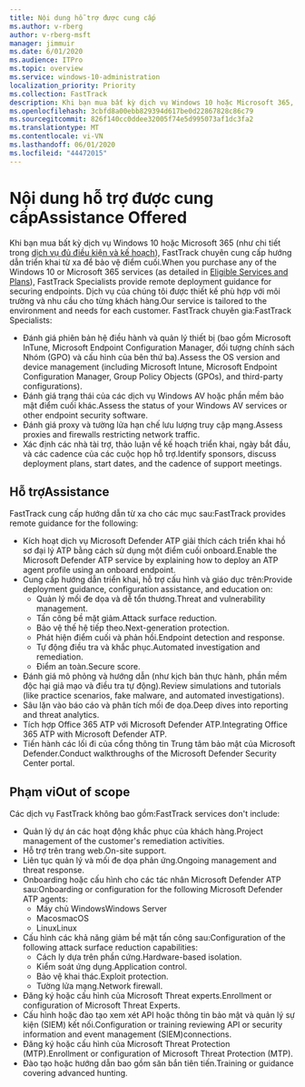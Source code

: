```yaml
---
title: Nội dung hỗ trợ được cung cấp
ms.author: v-rberg
author: v-rberg-msft
manager: jimmuir
ms.date: 6/01/2020
ms.audience: ITPro
ms.topic: overview
ms.service: windows-10-administration
localization_priority: Priority
ms.collection: FastTrack
description: Khi bạn mua bất kỳ dịch vụ Windows 10 hoặc Microsoft 365, FastTrack chuyên gia cung cấp hướng dẫn triển khai từ xa để bảo vệ điểm cuối. Dịch vụ của chúng tôi được thiết kế phù hợp với môi trường và nhu cầu cho từng khách hàng.
ms.openlocfilehash: 3cbfd8a00ebb829394d617be0d22867828c86c79
ms.sourcegitcommit: 826f140cc0ddee32005f74e5d995073af1dc3fa2
ms.translationtype: MT
ms.contentlocale: vi-VN
ms.lasthandoff: 06/01/2020
ms.locfileid: "44472015"
---
```

# <a name="assistance-offered"></a><span data-ttu-id="889d5-104">Nội dung hỗ trợ được cung cấp</span><span class="sxs-lookup"><span data-stu-id="889d5-104">Assistance Offered</span></span>  

<span data-ttu-id="889d5-105">Khi bạn mua bất kỳ dịch vụ Windows 10 hoặc Microsoft 365 (như chi tiết trong [dịch vụ đủ điều kiện và kế hoạch](M365-eligible-services-and-plans.md)), FastTrack chuyên cung cấp hướng dẫn triển khai từ xa để bảo vệ điểm cuối.</span><span class="sxs-lookup"><span data-stu-id="889d5-105">When you purchase any of the Windows 10 or Microsoft 365 services (as detailed in [Eligible Services and Plans](M365-eligible-services-and-plans.md)), FastTrack Specialists provide remote deployment guidance for securing endpoints.</span></span> <span data-ttu-id="889d5-106">Dịch vụ của chúng tôi được thiết kế phù hợp với môi trường và nhu cầu cho từng khách hàng.</span><span class="sxs-lookup"><span data-stu-id="889d5-106">Our service is tailored to the environment and needs for each customer.</span></span> <span data-ttu-id="889d5-107">FastTrack chuyên gia:</span><span class="sxs-lookup"><span data-stu-id="889d5-107">FastTrack Specialists:</span></span>
- <span data-ttu-id="889d5-108">Đánh giá phiên bản hệ điều hành và quản lý thiết bị (bao gồm Microsoft InTune, Microsoft Endpoint Configuration Manager, đối tượng chính sách Nhóm (GPO) và cấu hình của bên thứ ba).</span><span class="sxs-lookup"><span data-stu-id="889d5-108">Assess the OS version and device management (including Microsoft Intune, Microsoft Endpoint Configuration Manager, Group Policy Objects (GPOs), and third-party configurations).</span></span>
- <span data-ttu-id="889d5-109">Đánh giá trạng thái của các dịch vụ Windows AV hoặc phần mềm bảo mật điểm cuối khác.</span><span class="sxs-lookup"><span data-stu-id="889d5-109">Assess the status of your Windows AV services or other endpoint security software.</span></span>
- <span data-ttu-id="889d5-110">Đánh giá proxy và tường lửa hạn chế lưu lượng truy cập mạng.</span><span class="sxs-lookup"><span data-stu-id="889d5-110">Assess proxies and firewalls restricting network traffic.</span></span>
- <span data-ttu-id="889d5-111">Xác định các nhà tài trợ, thảo luận về kế hoạch triển khai, ngày bắt đầu, và các cadence của các cuộc họp hỗ trợ.</span><span class="sxs-lookup"><span data-stu-id="889d5-111">Identify sponsors, discuss deployment plans, start dates, and the cadence of support meetings.</span></span>

## <a name="assistance"></a><span data-ttu-id="889d5-112">Hỗ trợ</span><span class="sxs-lookup"><span data-stu-id="889d5-112">Assistance</span></span>

<span data-ttu-id="889d5-113">FastTrack cung cấp hướng dẫn từ xa cho các mục sau:</span><span class="sxs-lookup"><span data-stu-id="889d5-113">FastTrack provides remote guidance for the following:</span></span>
- <span data-ttu-id="889d5-114">Kích hoạt dịch vụ Microsoft Defender ATP giải thích cách triển khai hồ sơ đại lý ATP bằng cách sử dụng một điểm cuối onboard.</span><span class="sxs-lookup"><span data-stu-id="889d5-114">Enable the Microsoft Defender ATP service by explaining how to deploy an ATP agent profile using an onboard endpoint.</span></span>
- <span data-ttu-id="889d5-115">Cung cấp hướng dẫn triển khai, hỗ trợ cấu hình và giáo dục trên:</span><span class="sxs-lookup"><span data-stu-id="889d5-115">Provide deployment guidance, configuration assistance, and education on:</span></span>
    - <span data-ttu-id="889d5-116">Quản lý mối đe dọa và dễ tổn thương.</span><span class="sxs-lookup"><span data-stu-id="889d5-116">Threat and vulnerability management.</span></span>
    - <span data-ttu-id="889d5-117">Tấn công bề mặt giảm.</span><span class="sxs-lookup"><span data-stu-id="889d5-117">Attack surface reduction.</span></span>
    - <span data-ttu-id="889d5-118">Bảo vệ thế hệ tiếp theo.</span><span class="sxs-lookup"><span data-stu-id="889d5-118">Next-generation protection.</span></span>
    - <span data-ttu-id="889d5-119">Phát hiện điểm cuối và phản hồi.</span><span class="sxs-lookup"><span data-stu-id="889d5-119">Endpoint detection and response.</span></span>
    - <span data-ttu-id="889d5-120">Tự động điều tra và khắc phục.</span><span class="sxs-lookup"><span data-stu-id="889d5-120">Automated investigation and remediation.</span></span>
    - <span data-ttu-id="889d5-121">Điểm an toàn.</span><span class="sxs-lookup"><span data-stu-id="889d5-121">Secure score.</span></span>
- <span data-ttu-id="889d5-122">Đánh giá mô phỏng và hướng dẫn (như kịch bản thực hành, phần mềm độc hại giả mạo và điều tra tự động).</span><span class="sxs-lookup"><span data-stu-id="889d5-122">Review simulations and tutorials (like practice scenarios, fake malware, and automated investigations).</span></span>
- <span data-ttu-id="889d5-123">Sâu lặn vào báo cáo và phân tích mối đe dọa.</span><span class="sxs-lookup"><span data-stu-id="889d5-123">Deep dives into reporting and threat analytics.</span></span>
- <span data-ttu-id="889d5-124">Tích hợp Office 365 ATP với Microsoft Defender ATP.</span><span class="sxs-lookup"><span data-stu-id="889d5-124">Integrating Office 365 ATP with Microsoft Defender ATP.</span></span>
- <span data-ttu-id="889d5-125">Tiến hành các lối đi của cổng thông tin Trung tâm bảo mật của Microsoft Defender.</span><span class="sxs-lookup"><span data-stu-id="889d5-125">Conduct walkthroughs of the Microsoft Defender Security Center portal.</span></span>

## <a name="out-of-scope"></a><span data-ttu-id="889d5-126">Phạm vi</span><span class="sxs-lookup"><span data-stu-id="889d5-126">Out of scope</span></span>

<span data-ttu-id="889d5-127">Các dịch vụ FastTrack không bao gồm:</span><span class="sxs-lookup"><span data-stu-id="889d5-127">FastTrack services don't include:</span></span>
- <span data-ttu-id="889d5-128">Quản lý dự án các hoạt động khắc phục của khách hàng.</span><span class="sxs-lookup"><span data-stu-id="889d5-128">Project management of the customer's remediation activities.</span></span>
- <span data-ttu-id="889d5-129">Hỗ trợ trên trang web.</span><span class="sxs-lookup"><span data-stu-id="889d5-129">On-site support.</span></span>
- <span data-ttu-id="889d5-130">Liên tục quản lý và mối đe dọa phản ứng.</span><span class="sxs-lookup"><span data-stu-id="889d5-130">Ongoing management and threat response.</span></span>
- <span data-ttu-id="889d5-131">Onboarding hoặc cấu hình cho các tác nhân Microsoft Defender ATP sau:</span><span class="sxs-lookup"><span data-stu-id="889d5-131">Onboarding or configuration for the following Microsoft Defender ATP agents:</span></span>
   - <span data-ttu-id="889d5-132">Máy chủ Windows</span><span class="sxs-lookup"><span data-stu-id="889d5-132">Windows Server</span></span>
   - <span data-ttu-id="889d5-133">Macos</span><span class="sxs-lookup"><span data-stu-id="889d5-133">macOS</span></span>
   - <span data-ttu-id="889d5-134">Linux</span><span class="sxs-lookup"><span data-stu-id="889d5-134">Linux</span></span>
- <span data-ttu-id="889d5-135">Cấu hình các khả năng giảm bề mặt tấn công sau:</span><span class="sxs-lookup"><span data-stu-id="889d5-135">Configuration of the following attack surface reduction capabilities:</span></span>
    - <span data-ttu-id="889d5-136">Cách ly dựa trên phần cứng.</span><span class="sxs-lookup"><span data-stu-id="889d5-136">Hardware-based isolation.</span></span>
    - <span data-ttu-id="889d5-137">Kiểm soát ứng dụng.</span><span class="sxs-lookup"><span data-stu-id="889d5-137">Application control.</span></span>
    - <span data-ttu-id="889d5-138">Bảo vệ khai thác.</span><span class="sxs-lookup"><span data-stu-id="889d5-138">Exploit protection.</span></span>
    - <span data-ttu-id="889d5-139">Tường lửa mạng.</span><span class="sxs-lookup"><span data-stu-id="889d5-139">Network firewall.</span></span>
- <span data-ttu-id="889d5-140">Đăng ký hoặc cấu hình của Microsoft Threat experts.</span><span class="sxs-lookup"><span data-stu-id="889d5-140">Enrollment or configuration of Microsoft Threat Experts.</span></span>
- <span data-ttu-id="889d5-141">Cấu hình hoặc đào tạo xem xét API hoặc thông tin bảo mật và quản lý sự kiện (SIEM) kết nối.</span><span class="sxs-lookup"><span data-stu-id="889d5-141">Configuration or training reviewing API or security information and event management (SIEM)connections.</span></span>
- <span data-ttu-id="889d5-142">Đăng ký hoặc cấu hình của Microsoft Threat Protection (MTP).</span><span class="sxs-lookup"><span data-stu-id="889d5-142">Enrollment or configuration of Microsoft Threat Protection (MTP).</span></span>
- <span data-ttu-id="889d5-143">Đào tạo hoặc hướng dẫn bao gồm săn bắn tiên tiến.</span><span class="sxs-lookup"><span data-stu-id="889d5-143">Training or guidance covering advanced hunting.</span></span>
